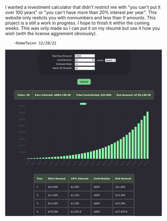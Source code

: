 I wanted a investment calculator that didn't restrict me with "you can't put it over 100 years" or "you can't have more than 20% interest per year". This website only resticts you with nonnumbers and less than 0 amounts. This project is a still a work in progress. I hope to finish it within the coming weeks. This was only made so I can put it on my résumé but use it how you wish (with the license aggrement obviously).


        ~RomeTwinn 12/20/22

![Alt text](screenshot3.png "a screenshot of the investment calculator")
